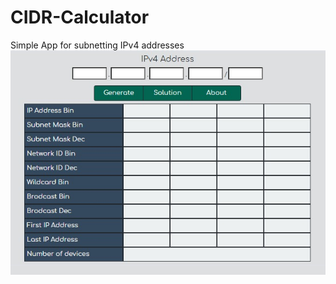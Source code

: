 # CIDR-Calculator
Simple App for subnetting IPv4 addresses
![alt text](https://github.com/mmh4all/CIDR-Calculator/blob/main/Webaufnahme_4-10-2021_15931_172.16.201.131.jpeg?raw=true)
